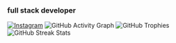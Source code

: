 ### full stack developer

[![Instagram](https://img.shields.io/badge/Instagram-%23E4405F.svg?logo=Instagram&logoColor=white)](https://instagram.com/aitbahawalid) 
![GitHub Activity Graph](https://github-readme-activity-graph.vercel.app/graph?username=walidaitbaha&theme=tokyo-night)
![GitHub Trophies](https://github-profile-trophy.vercel.app/?username=walidaitbaha&theme=tokyonight&no-frame=true&no-bg=true)
![GitHub Streak Stats](https://github-readme-streak-stats.herokuapp.com/?user=walidaitbaha&theme=dark&hide_border=true)


<!--


**walidaitbaha/walidaitbaha** is a ✨ _special_ ✨ repository because its `README.md` (this file) appears on your GitHub profile.

Here are some ideas to get you started:

- 🔭 I’m currently working on ...
- 🌱 I’m currently learning ...
- 👯 I’m looking to collaborate on ...
- 🤔 I’m looking for help with ...
- 💬 Ask me about ...
- 📫 How to reach me: ...
- 😄 Pronouns: ...
- ⚡ Fun fact: ...
-->
